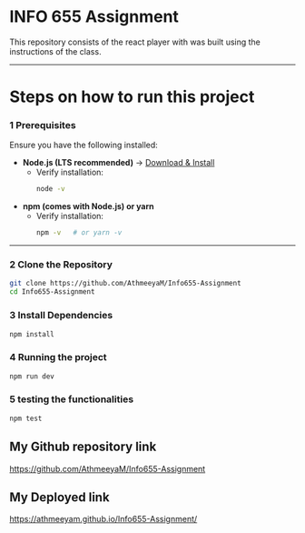 # INFO 655 Assignment

This repository consists of the react player with was built using the instructions of the class.

----

# Steps on how to run this project
### **1️ Prerequisites**
Ensure you have the following installed:

- **Node.js (LTS recommended)** → [Download & Install](https://nodejs.org/)
  - Verify installation:
    ```bash
    node -v
    ```
- **npm (comes with Node.js) or yarn**
  - Verify installation:
    ```bash
    npm -v   # or yarn -v
    ```

---

### **2️ Clone the Repository**
```bash
git clone https://github.com/AthmeeyaM/Info655-Assignment
cd Info655-Assignment

```

### **3️ Install Dependencies**
```bash
npm install
```

### **4 Running the project**
```bash
npm run dev
```
### **5 testing the functionalities**
```bash
npm test
```


## **My Github repository link**
https://github.com/AthmeeyaM/Info655-Assignment

## **My Deployed link**
https://athmeeyam.github.io/Info655-Assignment/